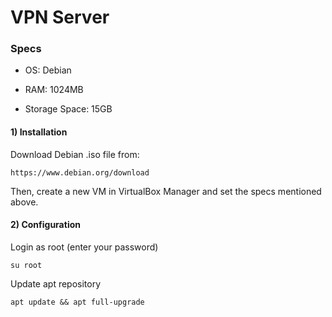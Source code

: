 # VPN Server

### Specs

 - OS: Debian

 - RAM: 1024MB 

 - Storage Space: 15GB

#### 1) Installation

Download Debian .iso file from:

    https://www.debian.org/download

Then, create a new VM in VirtualBox Manager and set the specs mentioned above.

#### 2) Configuration

Login as root (enter your password)

    su root

Update apt repository

    apt update && apt full-upgrade

